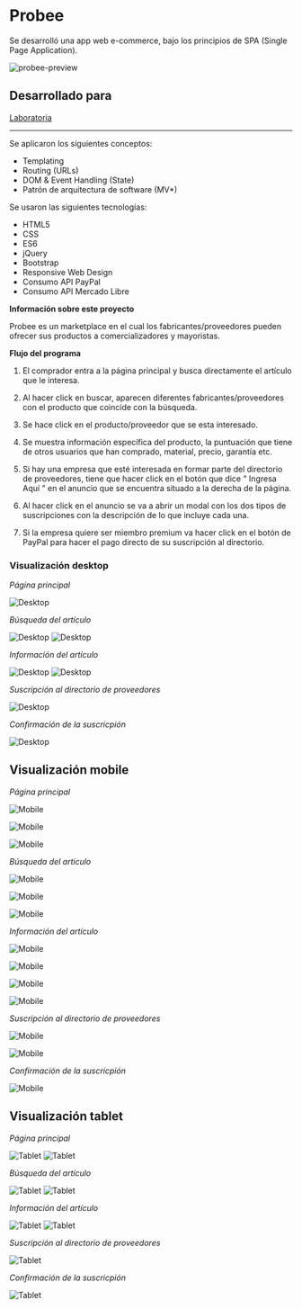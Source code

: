 # Probee
Se desarrolló una app web e-commerce, bajo los principios de SPA (Single Page Application).

![probee-preview](https://user-images.githubusercontent.com/35509785/45061797-9c980d80-b06b-11e8-94fd-3a9759137dbd.png)

## Desarrollado para 
[Laboratoria](http://laboratoria.la)

***

Se aplicaron los siguientes conceptos:

* Templating
* Routing (URLs)
* DOM & Event Handling (State)
* Patrón de arquitectura de software (MV*)

Se usaron las siguientes tecnologías:

* HTML5
* CSS
* ES6
* jQuery
* Bootstrap
* Responsive Web Design
* Consumo API PayPal
* Consumo API Mercado Libre

**Información sobre este proyecto**

Probee es un marketplace en el cual los fabricantes/proveedores pueden ofrecer sus productos a comercializadores y mayoristas.

**Flujo del programa**

1. El comprador entra a la página principal y busca directamente el artículo que le interesa.

2. Al hacer click en buscar, aparecen diferentes fabricantes/proveedores con el producto que coincide con la búsqueda.

3. Se hace click en el producto/proveedor que se esta interesado.

4. Se muestra información específica del producto, la puntuación que tiene de otros usuarios que han comprado, material, precio, garantía etc.

5. Si hay una empresa que esté interesada en formar parte del directorio de proveedores, tiene que hacer click en el botón que dice " Ingresa Aquí " en el anuncio que se encuentra situado a la derecha de la página.

6. Al hacer click en el anuncio se va a abrir un modal con los dos tipos de suscripciones con la descripción de lo que incluye cada una.

7. Si la empresa quiere ser miembro premium va hacer click en el botón de PayPal para hacer el pago directo de su suscripción al directorio.

### Visualización desktop

_Página principal_

![Desktop](assets/images/desktop1.png)

_Búsqueda del artículo_

![Desktop](assets/images/desktop2.png)
![Desktop](assets/images/desktop3.png)

_Información del artículo_

![Desktop](assets/images/desktop4.png)
![Desktop](assets/images/desktop5.png)

_Suscripción al directorio de proveedores_

![Desktop](assets/images/desktop6.png)

_Confirmación de la suscricpión_

![Desktop](assets/images/desktop7.png)

## Visualización mobile 

_Página principal_

![Mobile](assets/images/mobile1.png)

![Mobile](assets/images/mobile2.png)

![Mobile](assets/images/mobile3.png)

_Búsqueda del artículo_

![Mobile](assets/images/mobile4.png)

![Mobile](assets/images/mobile5.png)

![Mobile](assets/images/mobile6.png)

_Información del artículo_

![Mobile](assets/images/mobile7.png)

![Mobile](assets/images/mobile8.png)

![Mobile](assets/images/mobile9.png)

![Mobile](assets/images/mobile10.png)

_Suscripción al directorio de proveedores_

![Mobile](assets/images/mobile11.png)

![Mobile](assets/images/mobile12.png)

_Confirmación de la suscricpión_

![Mobile](assets/images/mobile13.png)

## Visualización tablet

_Página principal_

![Tablet](assets/images/tablet1.png)
![Tablet](assets/images/tablet2.png)

_Búsqueda del artículo_

![Tablet](assets/images/tablet3.png)
![Tablet](assets/images/tablet4.png)

_Información del artículo_

![Tablet](assets/images/tablet5.png)
![Tablet](assets/images/tablet6.png)

_Suscripción al directorio de proveedores_

![Tablet](assets/images/tablet7.png)

_Confirmación de la suscricpión_

![Tablet](assets/images/tablet8.png)
